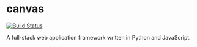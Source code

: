 # canvas

[![Build Status](https://travis-ci.org/robinsax/canvas.svg?branch=master)](https://travis-ci.org/robinsax/canvas)

A full-stack web application framework written in Python and JavaScript.

